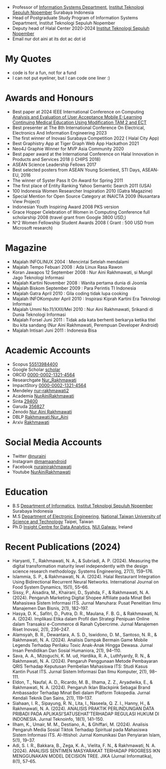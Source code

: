  - Professor of [Information Systems Department](https://www.its.ac.id/si/), [Institut Teknologi Sepuluh Nopember](https://www.its.ac.id/) Surabaya Indonesia
 - Head of Postgraduate Study Program of Information Systems Department, Institut
Teknologi Sepuluh Nopember
 - Deputy head of Halal Center 2020-2024  [Institut Teknologi Sepuluh Nopember](https://www.its.ac.id/)
 - Email nur dot aini at its dot ac dot id

# My Quotes
- code is for a fun, not for a fund
- I can not put eyeliner, but I can code one liner :)


# Awards and Honours
- Best paper at 2024 IEEE International Conference on Computing [Analysis and Evaluation of User Acceptance Mobile E-Learning Continuing Medical Education Using Modification TAM 2 and ECT](https://ieeexplore.ieee.org/abstract/document/10928173/)
- Best presenter at The 8th International Conference On Electrical, Electronics And Information Engineering 2023
- The first winner of Inovasi Surabaya Competition 2022 ( Halal City App) 
- Best Graphistry App  at Tiger Graph Web App Hackathon 2021
- Neo4J Graphie Winner for MVP Asia Community 2020
- Best paper award at the International Conference on Halal Innovation in Products and Services 2018 (i CHIPS 2018)
- ASEAN Science Leadership Fellows 2017
- Best selected posters from ASEAN Young Scientiest, STI Days, ASEAN­EU, 2016
- The winner of Syster Pass It On Award for Spring 2011
- The first place of Entity Ranking Yahoo Semantic Search 2011 (USA)
- 100 Indonesia Women Researcher Inspiration 2010 (Gatra Magazine)
- Special Mention for Open Source Category at INAICTA 2009 (Nusantara View Project)
- Indonesian Youth Inspiring Award 2008 PKS version
- Grace Hopper Celebration of Women in Computing Conference full scholarship 2008 (travel grant
from Google 3800 USD,)
- N^2 Women Fellowship Student Awards 2008 ( Grant : 500 USD from Microsoft research)

# Magazine
- Majalah INFOLINUX 2004 : Mencintai Setelah mendalami
- Majalah Tempo Febuari 2008 : Ada Linux Rasa Rawon
- Koran Jawapos 12 September 2008 : Nur Aini Rakhmawati, si Mungil Jago Teknologi Informasi
- Majalah Kartini November 2008 : Wanita pertama dunia di Joomla
- Majalah Biskom September 2009 : Para Perintis TI Indonesia
- Majalah Gatra April 2010 : Gila coding tidak lupa cooking
- Majalah INFOKomputer April 2010 : Inspirasi Kiprah Kartini Era Teknologi Informasi
- Majalah Ummi No.11/XXII/Mei 2010 : Nur Aini Rakhmawati, Srikandi di Dunia Teknologi Informasi
- Majalah Forsel Juni 2011 : Tidak ada kata berhenti berkarya ketika titel Ibu kita sandang (Nur Aini Rakhmawati, Perempuan Developer Android)
- Majalah Intisari Juni 2011 : Indonesia Bisa

# Academic Accounts
 - Scopus [55513984400](https://www.scopus.com/authid/detail.uri?authorId=55513984400)
 - Google Scholar [scholar](https://scholar.google.com/citations?user=Nbqq79EAAAAJ&hl=id)
 - ORCID [0000-0002-1321-4564](https://orcid.org/0000-0002-1321-4564)
 - Researchgate [Nur_Rakhmawati](https://www.researchgate.net/profile/Nur_Rakhmawati2)
 - ImpactStory [0000-0002-1321-4564](https://profiles.impactstory.org/u/0000-0002-1321-4564)
 - Mendeley [nur-rakhmawati2](https://www.mendeley.com/profiles/nur-rakhmawati2/)
 - Academia [NurAiniRakhmawati](https://its.academia.edu/NurAiniRakhmawati)
 - Sinta [29400](http://sinta.ristekbrin.go.id/authors/detail?id=29400&view=overview)
 - Garuda [356827](http://garuda.ristekbrin.go.id/author/view/356827)
 - Zenodo [Nur Aini Rakhmawati](https://zenodo.org/search?page=1&size=20&q=nur%20aini%20rakhmawati)
 - DBLP [Rakhmawati:Nur_Aini](https://dblp.uni-trier.de/pers/hd/r/Rakhmawati:Nur_Aini?q=Nur%20Aini%20Rakhmawati)
 - Arxiv [Rakhmawati](https://arxiv.org/search/cs?searchtype=author&query=Rakhmawati%2C+N+A)
 
# Social Media Accounts
 
 - Twitter [@nuraini](https://twitter.com/nuraini)
 - Instagram [@mamaandroid](https://www.instagram.com/mamaandroid/)
 - Facebook [nurainirakhmawati](https://facebook.com/nurainirakhmawati)
 - Youtube [NurAiniRakhmawati](http://www.youtube.com/c/NurAiniRakhmawati)
 
# Education
 - B.S [Department of Informatics](https://if.its.ac.id/), [Institut Teknologi Sepuluh Nopember](https://www.its.ac.id/) Surabaya Indonesia
 - M.S [Department of Electronic Engineering](https://ece-o.ntust.edu.tw/), [National Taiwan University of Science and Technology](https://www.ntust.edu.tw/) Taipei, Taiwan
 - Ph.D [Insight Centre for Data Analytics](https://nuig.insight-centre.org/), [NUI Galway](www.nuigalway.ie/), Ireland

# Recent Publications (2024)
- Haryanti, T., Rakhmawati, N. A., & Subriadi, A. P. (2024). Measuring the digital transformation maturity level independently with the design science research methodology. Systems Engineering, 27(1), 159–176.
- Islammia, S. P., & Rakhmawati, N. A. (2024). Halal Restaurant Integration Using Bidirectional Recurrent Neural Networks. International Journal on Food System Dynamics, 15(1), 55–66.
- Sissy, P., Aisadira, M., Khairani, D., Syahda, F., & Rakhmawati, N. A. (2024). Pengaruh Marketing Digital Shopee Affiliate pada Minat Beli Mahasiswa Sistem Informasi ITS. Jurnal Manuhara: Pusat Penelitian Ilmu Manajemen Dan Bisnis, 2(1), 182–197.
- Hasya, D. K., Safitri, D., Putra, D. R., Maulana, F. B. G., & Rakhmawati, N. A. (2024). Implikasi Etika dalam Profil dan Strategi Penipuan Online dalam Transaksi e-Commerce di Ranah Cybercrime. Jurnal Manajemen Riset Inovasi, 2(1), 236–247.
- Alamsyah, B. R., Dewantara, A. S. D., Iswidono, D. M., Santoso, N. R., & Rakhmawati, N. A. (2024). Analisis Dampak Bermain Game Mobile Legends Terhadap Perilaku Toxic Anak-Anak Hingga Dewasa. Jurnal Insan Pendidikan Dan Sosial Humaniora, 2(1), 94–110.
- Sava, A. A., Mizoguchi, K. M. ud, Hardika, R. A., Luthfyardy, R. N., & Rakhmawati, N. A. (2024). Pengaruh Penggunaan Metode Pembayaran QRIS Terhadap Keputusan Pembelian Mahasiswa ITS: Studi Kasus Kantin Pusat ITS. Jurnal Sistem Informasi Dan Ilmu Komputer, 2(1), 98–111.
- Eldon, T., Naufal, A. D., Ricardo, M. B., Ilhama, Z. Z., Aryadwika, E., & Rakhmawati, N. A. (2024). Pengaruh Iklan Blackpink Sebagai Brand Ambassador Terhadap Minat Beli dalam Platform Tokopedia. Jurnal Kendali Teknik Dan Sains, 2(1), 119–137.
- Siahaan, I. R., Sipayung, R. N., Lita, I., Naseela, Q. Z. I., Hanny, H., & Rakhmawati, N. A. (2024). ANALISIS PRAKTIK PERLINDUNGAN DATA PRIBADI PADA APLIKASI’SATUSEHAT’TERHADAP REGULASI HUKUM DI INDONESIA. Jurnal Teknoinfo, 18(1), 141–150.
- Ilham, K., Umair, M. M., Destiano, A., & Ghiffari, M. (2024). Analisis Pengaruh Media Sosial Tiktok Terhadap Spiritual pada Mahasiswa Sistem Informasi ITS. Al-Ittishol: Jurnal Komunikasi Dan Penyiaran Islam, 5(1), 19–37.
- Adi, S. I. R., Bakkara, B., Zega, K. A., Vielita, F. N., & Rakhmawati, N. A. (2024). ANALISIS SENTIMEN MASYARAKAT TERHADAP PROGRESS IKN MENGGUNAKAN MODEL DECISION TREE. JIKA (Jurnal Informatika), 8(1), 57–65.
